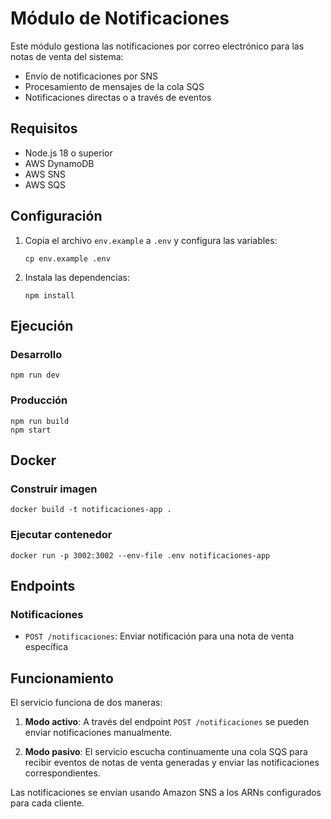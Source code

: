# Módulo de Notificaciones

Este módulo gestiona las notificaciones por correo electrónico para las notas de venta del sistema:
- Envío de notificaciones por SNS
- Procesamiento de mensajes de la cola SQS
- Notificaciones directas o a través de eventos

## Requisitos

- Node.js 18 o superior
- AWS DynamoDB
- AWS SNS
- AWS SQS

## Configuración

1. Copia el archivo `env.example` a `.env` y configura las variables:
   ```
   cp env.example .env
   ```

2. Instala las dependencias:
   ```
   npm install
   ```

## Ejecución

### Desarrollo

```
npm run dev
```

### Producción

```
npm run build
npm start
```

## Docker

### Construir imagen

```
docker build -t notificaciones-app .
```

### Ejecutar contenedor

```
docker run -p 3002:3002 --env-file .env notificaciones-app
```

## Endpoints

### Notificaciones

- `POST /notificaciones`: Enviar notificación para una nota de venta específica

## Funcionamiento

El servicio funciona de dos maneras:

1. **Modo activo**: A través del endpoint `POST /notificaciones` se pueden enviar notificaciones manualmente.

2. **Modo pasivo**: El servicio escucha continuamente una cola SQS para recibir eventos de notas de venta generadas y enviar las notificaciones correspondientes.

Las notificaciones se envían usando Amazon SNS a los ARNs configurados para cada cliente. 